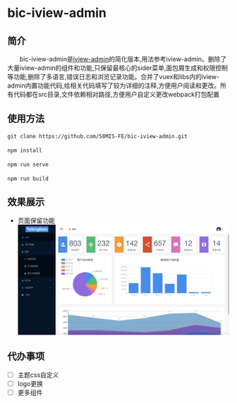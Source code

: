 # bic-iview-admin

## 简介
&emsp;&emsp;bic-iview-admin是[iview-admin](https://github.com/iview/iview-admin)的简化版本,用法参考iview-admin。删除了大量iview-admin的组件和功能,只保留最核心的sider菜单,面包屑生成和权限控制等功能,删除了多语言,错误日志和浏览记录功能。合并了vuex和libs内的iview-admin内置功能代码,给相关代码填写了较为详细的注释,方便用户阅读和更改。所有代码都在src目录,文件依赖相对路径,方便用户自定义更改webpack打包配置
## 使用方法
```
git clone https://github.com/58MIS-FE/bic-iview-admin.git

npm install

npm run serve

npm run build
```

## 效果展示

- 页面保留功能
![image](https://github.com/58MIS-FE/bic-iview-admin/blob/master/src/assets/home.jpg)

## 代办事项

- [ ] 主题css自定义
- [ ] logo更换
- [ ] 更多组件
